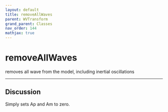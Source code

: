 ```yaml
---
layout: default
title: removeAllWaves
parent: WVTransform
grand_parent: Classes
nav_order: 144
mathjax: true
---
```


#  removeAllWaves

removes all wave from the model, including inertial oscillations


---

## Discussion

  Simply sets Ap and Am to zero.
  
